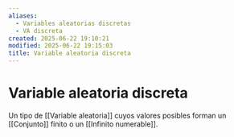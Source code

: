 ```yaml
---
aliases:
  - Variables aleatorias discretas
  - VA discreta
created: 2025-06-22 19:10:21
modified: 2025-06-22 19:15:03
title: Variable aleatoria discreta
---
```


# Variable aleatoria discreta

Un tipo de [[Variable aleatoria]] cuyos valores posibles forman un [[Conjunto]] finito o un [[Infinito numerable]].
